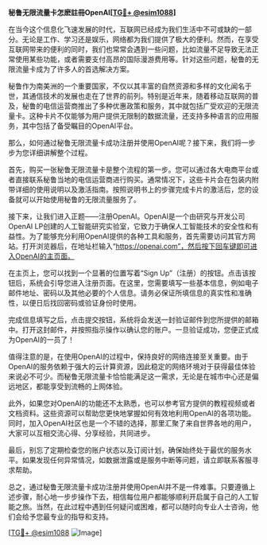 **秘鲁无限流量卡怎麽註冊OpenAI[[TG💪+ @esim1088](https://t.me/s/esim1088)]**

在当今这个信息化飞速发展的时代，互联网已经成为我们生活中不可或缺的一部分。无论是工作、学习还是娱乐，网络都为我们提供了极大的便利。然而，在享受互联网带来的便利的同时，我们也常常会遇到一些问题，比如流量不足导致无法正常使用某些功能，或者需要支付高昂的国际漫游费用等。针对这些问题，秘鲁的无限流量卡成为了许多人的首选解决方案。

秘鲁作为南美洲的一个重要国家，不仅以其丰富的自然资源和多样的文化闻名于世，其通信技术的发展也走在了世界的前列。特别是近年来，随着移动互联网的普及，秘鲁的电信运营商推出了多种优惠政策和服务，其中就包括广受欢迎的无限流量卡。这种卡片不仅能够为用户提供无限制的数据流量，还支持多种语言的应用服务，其中包括了备受瞩目的OpenAI平台。

那么，如何通过秘鲁无限流量卡成功注册并使用OpenAI呢？接下来，我们将一步步为您详细讲解整个过程。

首先，购买一张秘鲁无限流量卡是整个流程的第一步。您可以通过各大电商平台或者直接联系秘鲁当地的电信运营商进行购买。通常情况下，这些卡片会在包装内附带详细的使用说明以及激活指南。按照说明书上的步骤完成卡片的激活后，您的设备就可以开始使用秘鲁的无限流量服务了。

接下来，让我们进入正题——注册OpenAI。OpenAI是一个由研究与开发公司OpenAI LP创建的人工智能研究实验室，它致力于确保人工智能技术的安全性和有益性。为了能够充分利用OpenAI提供的各种工具和服务，首先需要访问其官方网站。打开浏览器后，在地址栏输入“https://openai.com”，然后按下回车键即可进入OpenAI的主页面。

在主页上，您可以找到一个显著的位置写着“Sign Up”（注册）的按钮。点击该按钮后，系统会引导您进入注册页面。在这里，您需要填写一些基本信息，例如电子邮件地址、密码以及其他必要的个人信息。请务必保证所填信息的真实性和准确性，以便日后找回密码或验证身份时使用。

完成信息填写之后，点击提交按钮，系统将会发送一封验证邮件到您所提供的邮箱中。打开这封邮件，并按照指示操作以确认您的账户。一旦验证成功，您便正式成为OpenAI的一员了！

值得注意的是，在使用OpenAI的过程中，保持良好的网络连接至关重要。由于OpenAI的服务依赖于强大的云计算资源，因此稳定的网络环境对于获得最佳体验来说必不可少。而秘鲁无限流量卡恰恰能满足这一需求，无论是在城市中心还是偏远地区，都能享受到流畅的上网体验。

此外，如果您对OpenAI的功能还不太熟悉，也可以参考官方提供的教程视频或者文档资料。这些资源可以帮助您更快地掌握如何有效地利用OpenAI的各项功能。同时，加入OpenAI社区也是一个不错的选择，那里汇聚了来自世界各地的用户，大家可以互相交流心得、分享经验，共同进步。

最后，别忘了定期检查您的账户状态以及订阅计划，确保始终处于最优的服务水平。如果发现任何异常情况，如数据泄露或是服务中断等问题，请立即联系客服寻求帮助。

总之，通过秘鲁无限流量卡成功注册并使用OpenAI并不是一件难事。只要遵循上述步骤，耐心地一步步操作下去，相信每位用户都能够顺利开启属于自己的人工智能之旅。当然，在此过程中遇到任何疑问或困难，都可以随时向专业人士咨询，他们会给予您最专业的指导和支持。

[[TG💪+ @esim1088](https://t.me/s/esim1088) ![Image](https://i.postimg.cc/4NQfJmqS/Snipaste-2025-05-13-00-14-12.png)]